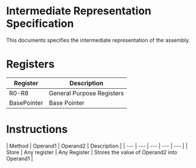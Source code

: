 Intermediate Representation Specification
====

This documents specifies the intermediate representation of the assembly.


# Registers

| Register | Description |
| --- | ----------- |
| R0-R8 | General Purpose Registers |
| BasePointer | Base Pointer |


# Instructions

| Method | Operand1 | Operand2 | Description |
| --- | --- | --- | --- | --- |
| Store | Any register | Any Register | Stores the value of Operand2 into Operand1 |


